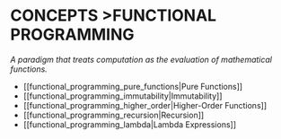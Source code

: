 # CONCEPTS >FUNCTIONAL PROGRAMMING

*A paradigm that treats computation as the evaluation of mathematical functions.*

- [[functional_programming_pure_functions|Pure Functions]]
- [[functional_programming_immutability|Immutability]]
- [[functional_programming_higher_order|Higher-Order Functions]]
- [[functional_programming_recursion|Recursion]]
- [[functional_programming_lambda|Lambda Expressions]]
